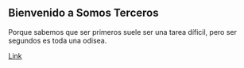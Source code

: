 ## Bienvenido a Somos Terceros

Porque sabemos que ser primeros suele ser una tarea díficil, pero ser segundos es toda una odisea.

[Link](url)
